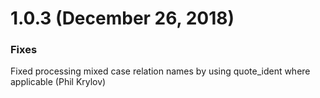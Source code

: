 # 1.0.3 (December 26, 2018)

### Fixes

Fixed processing mixed case relation names by using quote_ident where applicable (Phil Krylov)
